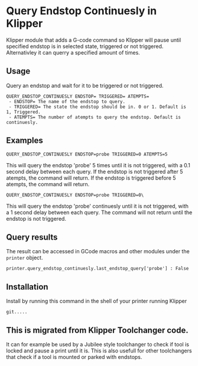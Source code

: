 # Query Endstop Continuesly in Klipper
Klipper module that adds a G-code command so Klipper will pause until specified endstop is in selected state, triggered or not triggered.
Alternativley it can querry a specified amount of times.

## Usage
Query an endstop and wait for it to be triggered or not triggered.

```
QUERY_ENDSTOP_CONTINUESLY ENDSTOP= TRIGGERED= ATEMPTS=
 - ENDSTOP= The name of the endstop to query.
 - TRIGGERED= The state the endstop should be in. 0 or 1. Default is 1, Triggered.
 - ATEMPTS= The number of atempts to query the endstop. Default is continuesly.
```

## Examples
```
QUERY_ENDSTOP_CONTINUESLY ENDSTOP=probe TRIGGERED=0 ATEMPTS=5
```
This will query the endstop 'probe' 5 times until it is not triggered, with a 0.1 second delay between each query. If the endstop is not triggered after 5 atempts, the command will return. If the endstop is triggered before 5 atempts, the command will return.
```
QUERY_ENDSTOP_CONTINUESLY ENDSTOP=probe TRIGGERED=0\
```
This will query the endstop 'probe' continuesly until it is not triggered, with a 1 second delay between each query. The command will not return until the endstop is not triggered.

## Query results
The result can be accessed in GCode macros and other modules under the `printer` object.
```
printer.query_endstop_continuesly.last_endstop_query['probe'] : False
```

## Installation
Install by running this command in the shell of your printer running Klipper
```
git.....
```


## This is migrated from Klipper Toolchanger code.
It can for example be used by a Jubilee style toolchanger to check if tool is locked and pause a print until it is.
This is also usefull for other toolchangers that check if a tool is mounted or parked with endstops.